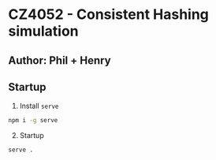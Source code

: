 # CZ4052 - Consistent Hashing simulation

## Author: Phil + Henry

## Startup

1. Install `serve`
```bash
npm i -g serve
```

2. Startup
```bash
serve .
```

